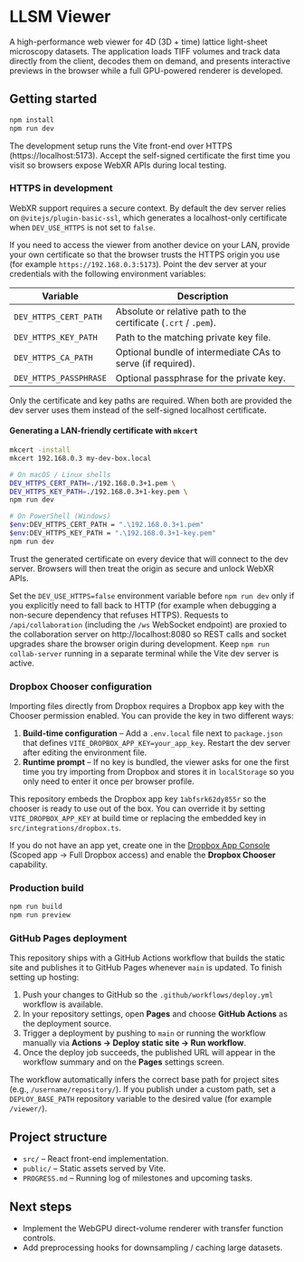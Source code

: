 # LLSM Viewer

A high-performance web viewer for 4D (3D + time) lattice light-sheet microscopy datasets. The application loads TIFF volumes and track data directly from the client, decodes them on demand, and presents interactive previews in the browser while a full GPU-powered renderer is developed.

## Getting started

```bash
npm install
npm run dev
```

The development setup runs the Vite front-end over HTTPS (https://localhost:5173).
Accept the self-signed certificate the first time you visit so browsers expose
WebXR APIs during local testing.

### HTTPS in development

WebXR support requires a secure context. By default the dev server relies on
`@vitejs/plugin-basic-ssl`, which generates a localhost-only certificate when
`DEV_USE_HTTPS` is not set to `false`.

If you need to access the viewer from another device on your LAN, provide your
own certificate so that the browser trusts the HTTPS origin you use (for
example `https://192.168.0.3:5173`). Point the dev server at your credentials
with the following environment variables:

| Variable | Description |
| --- | --- |
| `DEV_HTTPS_CERT_PATH` | Absolute or relative path to the certificate (`.crt` / `.pem`). |
| `DEV_HTTPS_KEY_PATH` | Path to the matching private key file. |
| `DEV_HTTPS_CA_PATH` | Optional bundle of intermediate CAs to serve (if required). |
| `DEV_HTTPS_PASSPHRASE` | Optional passphrase for the private key. |

Only the certificate and key paths are required. When both are provided the dev
server uses them instead of the self-signed localhost certificate.

#### Generating a LAN-friendly certificate with `mkcert`

```bash
mkcert -install
mkcert 192.168.0.3 my-dev-box.local

# On macOS / Linux shells
DEV_HTTPS_CERT_PATH=./192.168.0.3+1.pem \
DEV_HTTPS_KEY_PATH=./192.168.0.3+1-key.pem \
npm run dev

# On PowerShell (Windows)
$env:DEV_HTTPS_CERT_PATH = ".\192.168.0.3+1.pem"
$env:DEV_HTTPS_KEY_PATH = ".\192.168.0.3+1-key.pem"
npm run dev
```

Trust the generated certificate on every device that will connect to the dev
server. Browsers will then treat the origin as secure and unlock WebXR APIs.

Set the `DEV_USE_HTTPS=false` environment variable before `npm run dev` only if
you explicitly need to fall back to HTTP (for example when debugging a
non-secure dependency that refuses HTTPS).
Requests to `/api/collaboration` (including the `/ws` WebSocket endpoint) are
proxied to the collaboration server on http://localhost:8080 so REST calls and
socket upgrades share the browser origin during development. Keep `npm run
collab-server` running in a separate terminal while the Vite dev server is
active.

### Dropbox Chooser configuration

Importing files directly from Dropbox requires a Dropbox app key with the Chooser permission enabled. You can provide the key in
two different ways:

1. **Build-time configuration** – Add a `.env.local` file next to `package.json` that defines `VITE_DROPBOX_APP_KEY=your_app_key`.
   Restart the dev server after editing the environment file.
2. **Runtime prompt** – If no key is bundled, the viewer asks for one the first time you try importing from Dropbox and stores
   it in `localStorage` so you only need to enter it once per browser profile.

This repository embeds the Dropbox app key `1abfsrk62dy855r` so the chooser is ready to use out of the box. You can override it by
setting `VITE_DROPBOX_APP_KEY` at build time or replacing the embedded key in `src/integrations/dropbox.ts`.

If you do not have an app yet, create one in the [Dropbox App Console](https://www.dropbox.com/developers/apps) (Scoped app → Full
Dropbox access) and enable the **Dropbox Chooser** capability.

### Production build

```bash
npm run build
npm run preview
```

### GitHub Pages deployment

This repository ships with a GitHub Actions workflow that builds the static site and publishes it to GitHub Pages whenever `main` is updated. To finish setting up hosting:

1. Push your changes to GitHub so the `.github/workflows/deploy.yml` workflow is available.
2. In your repository settings, open **Pages** and choose **GitHub Actions** as the deployment source.
3. Trigger a deployment by pushing to `main` or running the workflow manually via **Actions → Deploy static site → Run workflow**.
4. Once the deploy job succeeds, the published URL will appear in the workflow summary and on the **Pages** settings screen.

The workflow automatically infers the correct base path for project sites (e.g., `/username/repository/`). If you publish under a custom path, set a `DEPLOY_BASE_PATH` repository variable to the desired value (for example `/viewer/`).

## Project structure

- `src/` – React front-end implementation.
- `public/` – Static assets served by Vite.
- `PROGRESS.md` – Running log of milestones and upcoming tasks.

## Next steps

- Implement the WebGPU direct-volume renderer with transfer function controls.
- Add preprocessing hooks for downsampling / caching large datasets.
